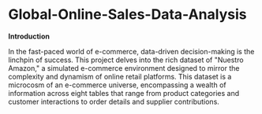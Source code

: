 # Global-Online-Sales-Data-Analysis
**Introduction**


In the fast-paced world of e-commerce, data-driven decision-making is the linchpin of success. This project delves into the rich dataset of "Nuestro Amazon," a simulated e-commerce environment designed to mirror the complexity and dynamism of online retail platforms. This dataset is a microcosm of an e-commerce universe, encompassing a wealth of information across eight tables that range from product categories and customer interactions to order details and supplier contributions. 
